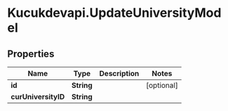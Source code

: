 # Kucukdevapi.UpdateUniversityModel

## Properties

Name | Type | Description | Notes
------------ | ------------- | ------------- | -------------
**id** | **String** |  | [optional] 
**curUniversityID** | **String** |  | 


